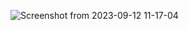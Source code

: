 

![Screenshot from 2023-09-12 11-17-04](https://github.com/geormz/Simulacion-por-computadora-Geovanni-Ramirez/assets/113058235/dc191b27-2369-48e3-96fd-c6fb6c86aa1b)
